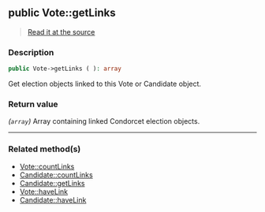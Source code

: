 ## public Vote::getLinks

> [Read it at the source](https://github.com/julien-boudry/Condorcet/blob/master/src/Relations/Linkable.php#L56)

### Description    

```php
public Vote->getLinks ( ): array
```

Get election objects linked to this Vote or Candidate object.
    

### Return value   

*(`array`)* Array containing linked Condorcet election objects.


---------------------------------------

### Related method(s)      

* [Vote::countLinks](/Docs/api-reference/Vote%20Class/Vote--countLinks.md)    
* [Candidate::countLinks](/Docs/api-reference/Candidate%20Class/Candidate--countLinks.md)    
* [Candidate::getLinks](/Docs/api-reference/Candidate%20Class/Candidate--getLinks.md)    
* [Vote::haveLink](/Docs/api-reference/Vote%20Class/Vote--haveLink.md)    
* [Candidate::haveLink](/Docs/api-reference/Candidate%20Class/Candidate--haveLink.md)    
